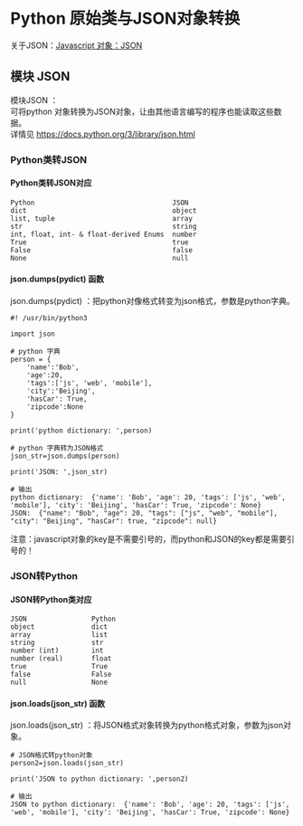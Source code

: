 # Python 原始类与JSON对象转换
关于JSON：[Javascript 对象：JSON](https://github.com/dearxuany/Sharon_Technology_learning_note/blob/master/javascript_note/Javascript%20%E5%AF%B9%E8%B1%A1%EF%BC%9AJSON.MD)

## 模块 JSON
模块JSON ：</br>
可将python 对象转换为JSON对象，让由其他语言编写的程序也能读取这些数据。</br>
详情见 https://docs.python.org/3/library/json.html

### Python类转JSON
#### Python类转JSON对应
```
Python                                  JSON
dict                                    object
list, tuple                             array
str                                     string
int, float, int- & float-derived Enums	number
True                                    true
False                                   false
None                                    null
```

#### json.dumps(pydict) 函数
json.dumps(pydict) ：把python对像格式转变为json格式，参数是python字典。
```
#! /usr/bin/python3

import json

# python 字典
person = {
    'name':'Bob',
    'age':20,
    'tags':['js', 'web', 'mobile'],
    'city':'Beijing',
    'hasCar': True,
    'zipcode':None
}

print('python dictionary: ',person)

# python 字典转为JSON格式
json_str=json.dumps(person)

print('JSON: ',json_str)
```
```
# 输出
python dictionary:  {'name': 'Bob', 'age': 20, 'tags': ['js', 'web', 'mobile'], 'city': 'Beijing', 'hasCar': True, 'zipcode': None}
JSON:  {"name": "Bob", "age": 20, "tags": ["js", "web", "mobile"], "city": "Beijing", "hasCar": true, "zipcode": null}
```
注意：javascript对象的key是不需要引号的，而python和JSON的key都是需要引号的！


### JSON转Python
#### JSON转Python类对应
```
JSON                Python
object              dict
array               list
string              str
number (int)        int
number (real)       float
true                True
false               False
null                None
```
#### json.loads(json_str) 函数
json.loads(json_str) ：将JSON格式对象转换为python格式对象，参数为json对象。
```
# JSON格式转python对象
person2=json.loads(json_str)

print('JSON to python dictionary: ',person2)
```
```
# 输出
JSON to python dictionary:  {'name': 'Bob', 'age': 20, 'tags': ['js', 'web', 'mobile'], 'city': 'Beijing', 'hasCar': True, 'zipcode': None}
```
